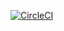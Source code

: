 [![CircleCI](https://circleci.com/gh/shaheed10/movie-app.svg?style=svg)](https://circleci.com/gh/shaheed10/movie-app)
